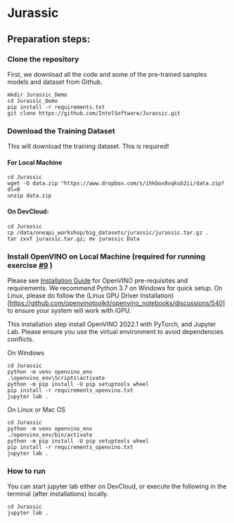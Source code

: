 # Jurassic

## Preparation steps:

### Clone the repository
First, we download all the code and some of the pre-trained samples models and dataset from Github. 
```
mkdir Jurassic_Demo
cd Jurassic_Demo
pip install -r requirements.txt
git clone https://github.com/IntelSoftware/Jurassic.git
```

### Download the Training Dataset
This will download the training dataset. This is required! 
#### For Local Machine 
```
cd Jurassic
wget -O data.zip "https://www.dropbox.com/s/ihkbox8vqksb2ii/data.zip?dl=0
unzip data.zip
```
#### On DevCloud:   
```
cd Jurassic
cp /data/oneapi_workshop/big_datasets/jurassic/jurassic.tar.gz .
tar zxvf jurassic.tar.gz; mv jurassic Data
```

### Install OpenVINO on Local Machine (required for running exercise [#9](https://github.com/IntelSoftware/Jurassic/blob/main/09_Dino_bone_find_OpenVINO.ipynb) )
Please see [Installation Guide](https://github.com/openvinotoolkit/openvino_notebooks#-installation-guide) for OpenVINO 
pre-requisites and requirements. We recommend Python 3.7 on Windows for quick setup. On Linux, please do follow the (Linux GPU Driver Installation)[https://github.com/openvinotoolkit/openvino_notebooks/discussions/540] to ensure your system will work with iGPU. 

This installation step install OpenVINO 2022.1 with PyTorch, and Jupyter Lab. Please ensure you use the virtual environment to avoid dependencies conflicts. 

On Windows

```
cd Jurassic
python -m venv openvino_env
.\openvino_env\Scripts\activate
python -m pip install -U pip setuptools wheel
pip install -r requirements_openvino.txt
jupyter lab . 
```


On Linux or Mac OS 
```
cd Jurassic
python -m venv openvino_env
./openvino_env/bin/activate
python -m pip install -U pip setuptools wheel
pip install -r requirements_openvino.txt
jupyter lab . 
```

### How to run
You can start jupyter lab either on DevCloud, or execute the following in the terminal (after installations) locally.

```
cd Jurassic
jupyter lab .
```
